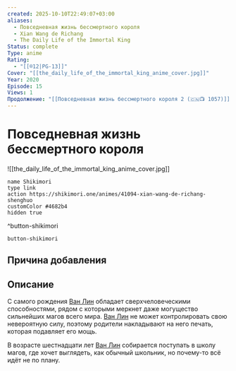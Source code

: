 ```yaml
---
created: 2025-10-10T22:49:07+03:00
aliases:
  - Повседневная жизнь бессмертного короля
  - Xian Wang de Richang
  - The Daily Life of the Immortal King
Status: complete
Type: anime
Rating:
  - "[[®️12|PG-13]]"
Cover: "[[the_daily_life_of_the_immortal_king_anime_cover.jpg]]"
Year: 2020
Episode: 15
Views: 1
Продолжение: "[[Повседневная жизнь бессмертного короля 2 (🇨🇳📺 1057)]]"
---
```


# Повседневная жизнь бессмертного короля

![[the_daily_life_of_the_immortal_king_anime_cover.jpg]]



```button
name Shikimori
type link
action https://shikimori.one/animes/41094-xian-wang-de-richang-shenghuo
customColor #4682b4
hidden true
```
^button-shikimori





`button-shikimori`

## Причина добавления




## Описание

С самого рождения [Ван Лин](https://shikimori.one/characters/188563-ling-wang) обладает сверхчеловеческими способностями, рядом с которыми меркнет даже могущество сильнейших магов всего мира. [Ван Лин](https://shikimori.one/characters/188563-ling-wang) не может контролировать свою невероятную силу, поэтому родители накладывают на него печать, которая подавляет его мощь.

В возрасте шестнадцати лет [Ван Лин](https://shikimori.one/characters/188563-ling-wang) собирается поступать в школу магов, где хочет выглядеть, как обычный школьник, но почему-то всё идёт не по плану.
